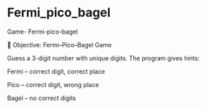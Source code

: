 # Fermi_pico_bagel
Game- Fermi-pico-bagel

 🎯 Objective: Fermi–Pico–Bagel Game

Guess a 3-digit number with unique digits. The program gives hints:

Fermi – correct digit, correct place

Pico – correct digit, wrong place

Bagel – no correct digits

